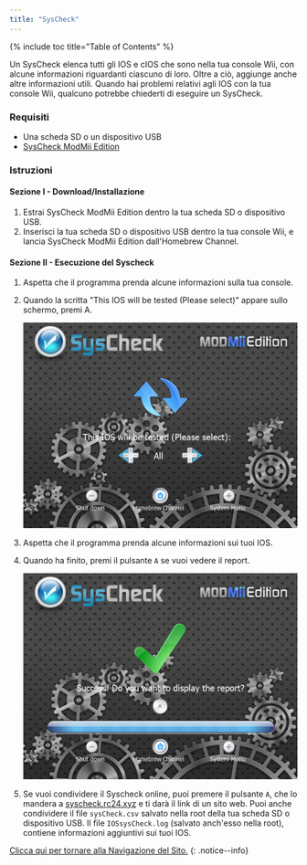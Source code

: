 ```yaml
---
title: "SysCheck"
---
```


{% include toc title="Table of Contents" %}

Un SysCheck elenca tutti gli IOS e cIOS che sono nella tua console Wii, con alcune informazioni riguardanti ciascuno di loro. Oltre a ciò, aggiunge anche altre informazioni utili. Quando hai problemi relativi agli IOS con la tua console Wii, qualcuno potrebbe chiederti di eseguire un SysCheck.

### Requisiti

* Una scheda SD o un dispositivo USB
* [SysCheck ModMii Edition](https://oscwii.org/library/app/SysCheckME)

### Istruzioni
#### Sezione I - Download/Installazione

1. Estrai SysCheck ModMii Edition dentro la tua scheda SD o dispositivo USB.
1. Inserisci la tua scheda SD o dispositivo USB dentro la tua console Wii, e lancia SysCheck ModMii Edition dall'Homebrew Channel.

#### Sezione II - Esecuzione del Syscheck

1. Aspetta che il programma prenda alcune informazioni sulla tua console.
1. Quando la scritta "This IOS will be tested (Please select)" appare sullo schermo, premi A.

    ![](/images/homebrew/syscheck/syscheck_chooseios.png)

1. Aspetta che il programma prenda alcune informazioni sui tuoi IOS.
1. Quando ha finito, premi il pulsante `A` se vuoi vedere il report.

    ![](/images/homebrew/syscheck/syscheck_success.png)

1. Se vuoi condividere il Syscheck online, puoi premere il pulsante `A`, che lo mandera a [syscheck.rc24.xyz](http://syscheck.rc24.xyz/) e ti darà il link di un sito web. Puoi anche condividere il file `sysCheck.csv` salvato nella root della tua scheda SD o dispositivo USB. Il file `IOSsysCheck.log` (salvato anch'esso nella root), contiene informazioni aggiuntivi sui tuoi IOS.

[Clicca qui per tornare alla Navigazione del Sito.](navigazione-sito)
{: .notice--info}
